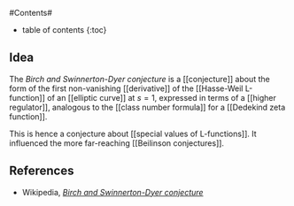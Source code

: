 
#Contents#
* table of contents
{:toc}

## Idea

The _Birch and Swinnerton-Dyer conjecture_ is a [[conjecture]] about the form of the first non-vanishing [[derivative]] of the [[Hasse-Weil L-function]] of an [[elliptic curve]] at $s= 1$, expressed in terms of a [[higher regulator]], analogous to the [[class number formula]] for a [[Dedekind zeta function]].

This is hence a conjecture about [[special values of L-functions]]. It influenced the more far-reaching [[Beilinson conjectures]].

## References

* Wikipedia, _[Birch and Swinnerton-Dyer conjecture](http://en.wikipedia.org/wiki/Birch_and_Swinnerton-Dyer_conjecture)_